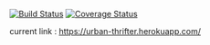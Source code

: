 [![Build Status](https://travis-ci.com/leelightman/urban-thrifter.svg?branch=develop&service=github)](https://travis-ci.com/leelightman/urban-thrifter) [![Coverage Status](https://coveralls.io/repos/github/leelightman/urban-thrifter/badge.svg?branch=develop&service=github)](https://coveralls.io/github/leelightman/urban-thrifter?branch=develop&service=github)

current link : https://urban-thrifter.herokuapp.com/

